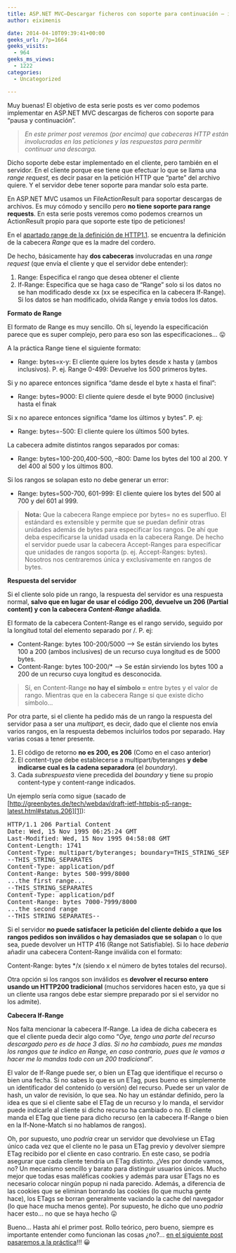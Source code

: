 ```yaml
---
title: ASP.NET MVC–Descargar ficheros con soporte para continuación – i
author: eiximenis

date: 2014-04-10T09:39:41+00:00
geeks_url: /?p=1664
geeks_visits:
  - 964
geeks_ms_views:
  - 1222
categories:
  - Uncategorized

---
```

Muy buenas! El objetivo de esta serie posts es ver como podemos implementar en ASP.NET MVC descargas de ficheros con soporte para “pausa y continuación”.

> _En este primer post veremos (por encima) que cabeceras HTTP están involucradas en las peticiones y las respuestas para permitir continuar una descarga._

Dicho soporte debe estar implementado en el cliente, pero también en el servidor. En el cliente porque ese tiene que efectuar lo que se llama una _range request_, es decir pasar en la petición HTTP que “parte” del archivo quiere. Y el servidor debe tener soporte para mandar solo esta parte.

En ASP.NET MVC usamos un FileActionResult para soportar descargas de archivos. Es muy cómodo y sencillo pero **no tiene soporte para range requests**. En esta serie posts veremos como podemos crearnos un ActionResult propio para que soporte este tipo de peticiones!

En el <a href="http://www.w3.org/Protocols/rfc2616/rfc2616-sec14.html#sec14.35" target="_blank" rel="noopener noreferrer">apartado range de la definición de HTTP1.1</a>. se encuentra la definición de la cabecera _Range_ que es la madre del cordero. 

De hecho, básicamente hay **dos cabeceras** involucradas en una _range request_ (que envía el cliente y que el servidor debe entender):

  1. Range: Especifica el rango que desea obtener el cliente 
  2. If-Range: Especifica que se haga caso de “Range” solo si los datos no se han modificado desde xx (xx se especifica en la cabecera If-Range). Si los datos se han modificado, olvida Range y envía todos los datos. 

**Formato de Range**

El formato de Range es muy sencillo. Oh sí, leyendo la especificación parece que es super complejo, pero para eso son las especificaciones… 😛

A la práctica Range tiene el siguiente formato:

  * Range: bytes=x-y: El cliente quiere los bytes desde x hasta y (ambos inclusivos). P. ej. Range 0-499: Devuelve los 500 primeros bytes. 

Si y no aparece entonces significa “dame desde el byte x hasta el final”:

  * Range: bytes=9000: El cliente quiere desde el byte 9000 (inclusive) hasta el finak 

Si x no aparece entonces significa “dame los últimos y bytes”. P. ej:

  * Range: bytes=-500: El cliente quiere los últimos 500 bytes. 

La cabecera admite distintos rangos separados por comas:

  * Range: bytes=100-200,400-500, –800: Dame los bytes del 100 al 200. Y del 400 al 500 y los últimos 800. 

Si los rangos se solapan esto no debe generar un error:

  * Range: bytes=500-700, 601-999: El cliente quiere los bytes del 500 al 700 y del 601 al 999. 

> **Nota:** Que la cabecera Range empiece por bytes= no es superfluo. El estándard es extensible y permite que se puedan definir otras unidades además de bytes para especificar los rangos. De ahí que deba especificarse la unidad usada en la cabecera Range. De hecho el servidor puede usar la cabecera Accept-Ranges para especificar que unidades de rangos soporta (p. ej. Accept-Ranges: bytes). Nosotros nos centraremos única y exclusivamente en rangos de bytes.

**Respuesta del servidor**

Si el cliente solo pide un rango, la respuesta del servidor es una respuesta normal, **salvo que en lugar de usar el código 200, devuelve un 206 (Partial content) y con la cabecera _Content-Range_ añadida**.

El formato de la cabecera Content-Range es el rango servido, seguido por la longitud total del elemento separado por /. P. ej:

  * Content-Range: bytes 100-200/5000 –> Se están sirviendo los bytes 100 a 200 (ambos inclusives) de un recurso cuya longitud es de 5000 bytes. 
  * Content-Range: bytes 100-200/* –> Se están sirviendo los bytes 100 a 200 de un recurso cuya longitud es desconocida. 

> Sí, en Content-Range **no hay el símbolo =** entre bytes y el valor de rango. Mientras que en la cabecera Range si que existe dicho símbolo…

Por otra parte, si el cliente ha pedido más de un rango la respuesta del servidor pasa a ser una _multipart_, es decir, dado que el cliente nos envía varios rangos, en la respuesta debemos incluirlos todos por separado. Hay varias cosas a tener presente.

  1. El código de retorno **no es 200, es 206** (Como en el caso anterior) 
  2. El content-type debe establecerse a multipart/byteranges **y debe indicarse cual es la cadena separadora** (el _boundary_). 
  3. Cada _subrespuesta_ viene precedida del _boundary_ y tiene su propio content-type y content-range indicados. 

Un ejemplo sería como sigue (sacado de [http://greenbytes.de/tech/webdav/draft-ietf-httpbis-p5-range-latest.html#status.206][1]):

<pre>HTTP/1.1 206 Partial Content
Date: Wed, 15 Nov 1995 06:25:24 GMT
Last-Modified: Wed, 15 Nov 1995 04:58:08 GMT
Content-Length: 1741
Content-Type: multipart/byteranges; boundary=THIS_STRING_SEPARATES
--THIS_STRING_SEPARATES
Content-Type: application/pdf
Content-Range: bytes 500-999/8000
...the first range...
--THIS_STRING_SEPARATES
Content-Type: application/pdf
Content-Range: bytes 7000-7999/8000
...the second range
--THIS_STRING_SEPARATES--</pre>

Si el servidor **no puede satisfacer la petición del cliente debido a que los rangos pedidos son inválidos o hay demasiados que se solapan** o lo que sea, puede devolver un HTTP 416 (Range not Satisfiable). Si lo hace _deberia_ añadir una cabecera Content-Range inválida con el formato:

Content-Range: bytes */x (siendo x el número de bytes totales del recurso).

Otra opción si los rangos son inválidos es **devolver el recurso entero usando un HTTP200 tradicional** (muchos servidores hacen esto, ya que si un cliente usa rangos debe estar siempre preparado por si el servidor no los admite).

**Cabecera If-Range**

Nos falta mencionar la cabecera If-Range. La idea de dicha cabecera es que el cliente pueda decir algo como “_Oye, tengo una parte del recurso descargado pero es de hace 3 días. Si no ha cambiado, pues me mandas los rangos que te indico en Range, en caso contrario, pues que le vamos a hacer me lo mandas todo con un 200 tradicional_”.

El valor de If-Range puede ser, o bien un ETag que identifique el recurso o bien una fecha. Si no sabes lo que es un ETag, pues bueno es simplemente un identificador del contenido (o versión) del recurso. Puede ser un valor de hash, un valor de revisión, lo que sea. No hay un estándar definido, pero la idea es que si el cliente sabe el ETag de un recurso y lo manda, el servidor puede indicarle al cliente si dicho recurso ha cambiado o no. El cliente manda el ETag que tiene para dicho recurso (en la cabecera If-Range o bien en la If-None-Match si no hablamos de rangos).

Oh, por supuesto, uno _podría_ crear un servidor que devolviese un ETag único cada vez que el cliente no le pasa un ETag previo y devolver siempre ETag recibido por el cliente en caso contrario. En este caso, se podría asegurar que cada cliente tendría un ETag distinto. ¿Ves por donde vamos, no? Un mecanismo sencillo y barato para distinguir usuarios únicos. Mucho mejor que todas esas maléficas cookies y además para usar ETags no es necesario colocar ningún popup ni nada parecido. Además, a diferencia de las cookies que se eliminan borrando las cookies (lo que mucha gente hace), los ETags se borran generalmente vaciando la cache del navegador (lo que hace mucha menos gente). Por supuesto, he dicho que uno _podría_ hacer esto… no que se haya hecho 😛

Bueno… Hasta ahí el primer post. Rollo teórico, pero bueno, siempre es importante entender como funcionan las cosas ¿no?… <a href="http://geeks.ms/blogs/etomas/archive/2014/04/10/asp-net-mvc-descargar-ficheros-con-soporte-para-continuaci-243-n-ii.aspx" target="_blank" rel="noopener noreferrer">en el siguiente post pasaremos a la práctica</a>!!! 😀

 [1]: http://greenbytes.de/tech/webdav/draft-ietf-httpbis-p5-range-latest.html#status.206 "http://greenbytes.de/tech/webdav/draft-ietf-httpbis-p5-range-latest.html#status.206"